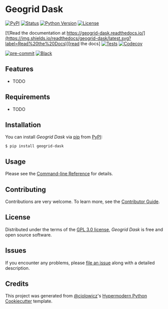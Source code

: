 # Geogrid Dask

[![PyPI](https://img.shields.io/pypi/v/geogrid-dask.svg)][pypi status]
[![Status](https://img.shields.io/pypi/status/geogrid-dask.svg)][pypi status]
[![Python Version](https://img.shields.io/pypi/pyversions/geogrid-dask)][pypi status]
[![License](https://img.shields.io/pypi/l/geogrid-dask)][license]

[![Read the documentation at https://geogrid-dask.readthedocs.io/](https://img.shields.io/readthedocs/geogrid-dask/latest.svg?label=Read%20the%20Docs)][read the docs]
[![Tests](https://github.com/Giangblackk/geogrid-dask/workflows/Tests/badge.svg)][tests]
[![Codecov](https://codecov.io/gh/Giangblackk/geogrid-dask/branch/main/graph/badge.svg)][codecov]

[![pre-commit](https://img.shields.io/badge/pre--commit-enabled-brightgreen?logo=pre-commit&logoColor=white)][pre-commit]
[![Black](https://img.shields.io/badge/code%20style-black-000000.svg)][black]

[pypi status]: https://pypi.org/project/geogrid-dask/
[read the docs]: https://geogrid-dask.readthedocs.io/
[tests]: https://github.com/Giangblackk/geogrid-dask/actions?workflow=Tests
[codecov]: https://app.codecov.io/gh/Giangblackk/geogrid-dask
[pre-commit]: https://github.com/pre-commit/pre-commit
[black]: https://github.com/psf/black

## Features

- TODO

## Requirements

- TODO

## Installation

You can install _Geogrid Dask_ via [pip] from [PyPI]:

```console
$ pip install geogrid-dask
```

## Usage

Please see the [Command-line Reference] for details.

## Contributing

Contributions are very welcome.
To learn more, see the [Contributor Guide].

## License

Distributed under the terms of the [GPL 3.0 license][license],
_Geogrid Dask_ is free and open source software.

## Issues

If you encounter any problems,
please [file an issue] along with a detailed description.

## Credits

This project was generated from [@cjolowicz]'s [Hypermodern Python Cookiecutter] template.

[@cjolowicz]: https://github.com/cjolowicz
[pypi]: https://pypi.org/
[hypermodern python cookiecutter]: https://github.com/cjolowicz/cookiecutter-hypermodern-python
[file an issue]: https://github.com/Giangblackk/geogrid-dask/issues
[pip]: https://pip.pypa.io/

<!-- github-only -->

[license]: https://github.com/Giangblackk/geogrid-dask/blob/main/LICENSE
[contributor guide]: https://github.com/Giangblackk/geogrid-dask/blob/main/CONTRIBUTING.md
[command-line reference]: https://geogrid-dask.readthedocs.io/en/latest/usage.html
